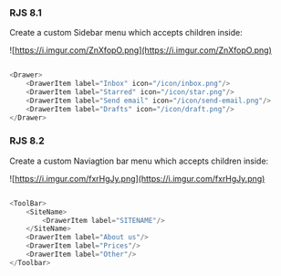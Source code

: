 ### RJS 8.1

Create a custom Sidebar menu which accepts children inside:

![https://i.imgur.com/ZnXfopO.png](https://i.imgur.com/ZnXfopO.png)

```javascript

<Drawer>
    <DrawerItem label="Inbox" icon="/icon/inbox.png"/>
    <DrawerItem label="Starred" icon="/icon/star.png"/>
    <DrawerItem label="Send email" icon="/icon/send-email.png"/>
    <DrawerItem label="Drafts" icon="/icon/draft.png"/>
</Drawer>

```

### RJS 8.2

Create a custom Naviagtion bar menu which accepts children inside:

![https://i.imgur.com/fxrHgJy.png](https://i.imgur.com/fxrHgJy.png)

```javascript

<ToolBar>
    <SiteName>
        <DrawerItem label="SITENAME"/>
    </SiteName>
    <DrawerItem label="About us"/>
    <DrawerItem label="Prices"/>
    <DrawerItem label="Other"/>
</Toolbar>

```

